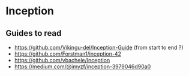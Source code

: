 # Inception

## Guides to read
- https://github.com/Vikingu-del/Inception-Guide (from start to end ?)
- https://github.com/Forstman1/inception-42
- https://github.com/vbachele/Inception
- https://medium.com/@imyzf/inception-3979046d90a0